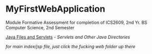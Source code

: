 # MyFirstWebApplication
Module Formative Assessment for completion of ICS2609, 2nd Yr. BS Computer Science, 2nd Semester

[Java Files and Servlets](https://github.com/maikerucode/MyFirstWebApplication/tree/master/src/java) - _Servlets and Other Java Directories_

_for main index/jsp file, just click the fucking web folder up there_

